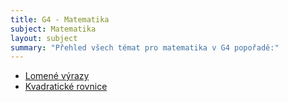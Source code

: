 ```yaml
---
title: G4 - Matematika
subject: Matematika
layout: subject
summary: "Přehled všech témat pro matematika v G4 popořadě:"
---
```

- [Lomené výrazy](/topics/lomené-výrazy)
- [Kvadratické rovnice](/topics/kvadratické-rovnice)